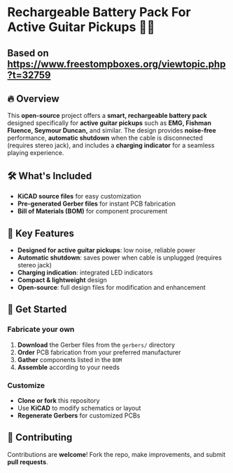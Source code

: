 # Rechargeable Battery Pack For Active Guitar Pickups 🎸🔋

## Based on https://www.freestompboxes.org/viewtopic.php?t=32759

## 🔥 Overview
This **open-source** project offers a **smart, rechargeable battery pack** designed specifically for **active guitar pickups** such as **EMG, Fishman Fluence, Seymour Duncan,** and similar. The design provides **noise-free** performance, **automatic shutdown** when the cable is disconnected (requires stereo jack), and includes a **charging indicator** for a seamless playing experience.

## 🛠️ What's Included
- **KiCAD source files** for easy customization
- **Pre-generated Gerber files** for instant PCB fabrication
- **Bill of Materials (BOM)** for component procurement

## 🎯 Key Features
- **Designed for active guitar pickups**: low noise, reliable power
- **Automatic shutdown**: saves power when cable is unplugged (requires stereo jack)
- **Charging indication**: integrated LED indicators
- **Compact & lightweight** design
- **Open-source**: full design files for modification and enhancement

## 🚀 Get Started
### Fabricate your own
1. **Download** the Gerber files from the `gerbers/` directory
2. **Order** PCB fabrication from your preferred manufacturer
3. **Gather** components listed in the `BOM`
4. **Assemble** according to your needs

### Customize
- **Clone or fork** this repository
- Use **KiCAD** to modify schematics or layout
- **Regenerate Gerbers** for customized PCBs

## 🤝 Contributing
Contributions are **welcome**! Fork the repo, make improvements, and submit **pull requests**.

